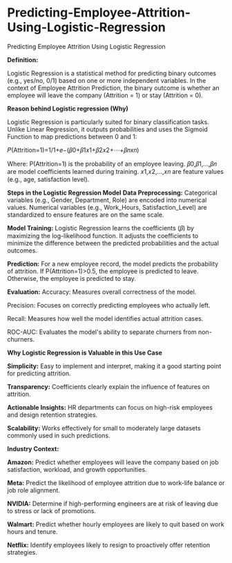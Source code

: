 # Predicting-Employee-Attrition-Using-Logistic-Regression
Predicting Employee Attrition Using Logistic Regression

**Definition:**

Logistic Regression is a statistical method for predicting binary outcomes (e.g., yes/no, 0/1) based on one or more independent variables. 
In the context of Employee Attrition Prediction, the binary outcome is whether an employee will leave the company (Attrition = 1) or stay (Attrition = 0).

**Reason behind Logistic regression (Why)**

Logistic Regression is particularly suited for binary classification tasks. 
Unlike Linear Regression, it outputs probabilities and uses the Sigmoid Function to map predictions between 0 and 1:

𝑃(Attrition=1)=1/1+𝑒−(𝛽0+𝛽1𝑥1+𝛽2𝑥2+⋯+𝛽𝑛𝑥𝑛)

Where:
P(Attrition=1) is the probability of an employee leaving.
𝛽0,𝛽1,…,𝛽𝑛 are model coefficients learned during training.
𝑥1,𝑥2,…,𝑥𝑛  are feature values (e.g., age, satisfaction level).

**Steps in the Logistic Regression Model**
**Data Preprocessing:**
Categorical variables (e.g., Gender, Department, Role) are encoded into numerical values.
Numerical variables (e.g., Work_Hours, Satisfaction_Level) are standardized to ensure features are on the same scale.

**Model Training:**
Logistic Regression learns the coefficients (𝛽) by maximizing the log-likelihood function. 
It adjusts the coefficients to minimize the difference between the predicted probabilities and the actual outcomes.

**Prediction:**
For a new employee record, the model predicts the probability of attrition.
If P(Attrition=1)>0.5, the employee is predicted to leave.
Otherwise, the employee is predicted to stay.

**Evaluation:**
Accuracy: Measures overall correctness of the model.

Precision: Focuses on correctly predicting employees who actually left.

Recall: Measures how well the model identifies actual attrition cases.

ROC-AUC: Evaluates the model's ability to separate churners from non-churners.

**Why Logistic Regression is Valuable in this Use Case**

**Simplicity:** Easy to implement and interpret, making it a good starting point for predicting attrition.

**Transparency:** Coefficients clearly explain the influence of features on attrition.

**Actionable Insights:** HR departments can focus on high-risk employees and design retention strategies.

**Scalability:** Works effectively for small to moderately large datasets commonly used in such predictions.

**Industry Context:**

**Amazon:** Predict whether employees will leave the company based on job satisfaction, workload, and growth opportunities.

**Meta:** Predict the likelihood of employee attrition due to work-life balance or job role alignment.

**NVIDIA:** Determine if high-performing engineers are at risk of leaving due to stress or lack of promotions.

**Walmart:** Predict whether hourly employees are likely to quit based on work hours and tenure.

**Netflix:** Identify employees likely to resign to proactively offer retention strategies.


